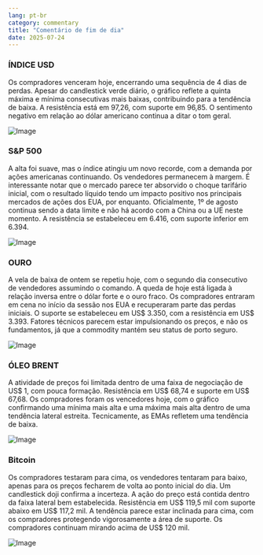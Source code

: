 ```yaml
---
lang: pt-br
category: commentary
title: "Comentário de fim de dia"
date: 2025-07-24
---
```


### ÍNDICE USD

Os compradores venceram hoje, encerrando uma sequência de 4 dias de perdas. Apesar do candlestick verde diário, o gráfico reflete a quinta máxima e mínima consecutivas mais baixas, contribuindo para a tendência de baixa. A resistência está em 97,26, com suporte em 96,85. O sentimento negativo em relação ao dólar americano continua a ditar o tom geral.

![Image](https://markleighedu.github.io/img/Jul-2025/24-Jul-2025/usdindex.jpg)

### S&P 500

A alta foi suave, mas o índice atingiu um novo recorde, com a demanda por ações americanas continuando. Os vendedores permanecem à margem. É interessante notar que o mercado parece ter absorvido o choque tarifário inicial, com o resultado líquido tendo um impacto positivo nos principais mercados de ações dos EUA, por enquanto. Oficialmente, 1º de agosto continua sendo a data limite e não há acordo com a China ou a UE neste momento. A resistência se estabeleceu em 6.416, com suporte inferior em 6.394.

![Image](https://markleighedu.github.io/img/Jul-2025/24-Jul-2025/sp500.jpg)

### OURO

A vela de baixa de ontem se repetiu hoje, com o segundo dia consecutivo de vendedores assumindo o comando. A queda de hoje está ligada à relação inversa entre o dólar forte e o ouro fraco. Os compradores entraram em cena no início da sessão nos EUA e recuperaram parte das perdas iniciais. O suporte se estabeleceu em US$ 3.350, com a resistência em US$ 3.393. Fatores técnicos parecem estar impulsionando os preços, e não os fundamentos, já que a commodity mantém seu status de porto seguro.

![Image](https://markleighedu.github.io/img/Jul-2025/24-Jul-2025/gold.jpg)

### ÓLEO BRENT

A atividade de preços foi limitada dentro de uma faixa de negociação de US$ 1, com pouca formação. Resistência em US$ 68,74 e suporte em US$ 67,68. Os compradores foram os vencedores hoje, com o gráfico confirmando uma mínima mais alta e uma máxima mais alta dentro de uma tendência lateral estreita. Tecnicamente, as EMAs refletem uma tendência de baixa.

![Image](https://markleighedu.github.io/img/Jul-2025/24-Jul-2025/brentoil.jpg)

### Bitcoin

Os compradores testaram para cima, os vendedores tentaram para baixo, apenas para os preços fecharem de volta ao ponto inicial do dia. Um candlestick doji confirma a incerteza. A ação do preço está contida dentro da faixa lateral bem estabelecida. Resistência em US$ 119,5 mil com suporte abaixo em US$ 117,2 mil. A tendência parece estar inclinada para cima, com os compradores protegendo vigorosamente a área de suporte. Os compradores continuam mirando acima de US$ 120 mil.

![Image](https://markleighedu.github.io/img/Jul-2025/24-Jul-2025/bitcoin.jpg)

